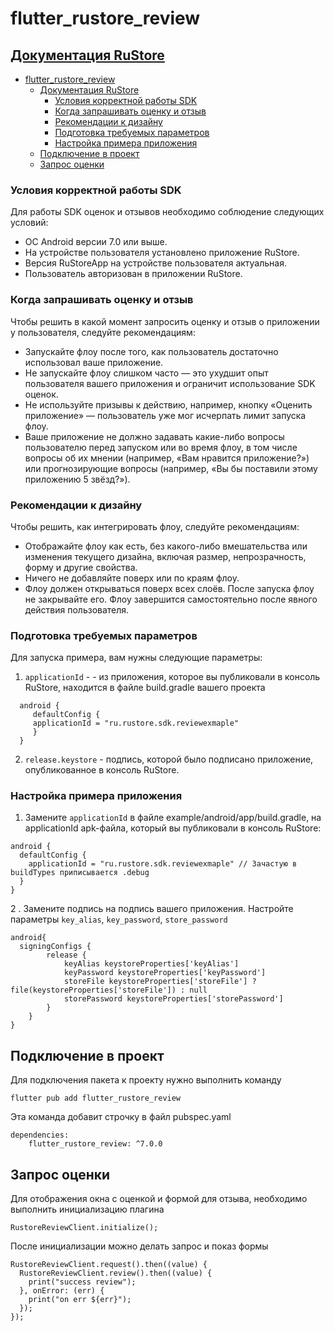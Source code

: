 # flutter_rustore_review

## [Документация RuStore](https://help.rustore.ru/rustore/for_developers/developer-documentation/SDK-reviews-ratings/flutter)

- [flutter\_rustore\_review](#flutter_rustore_review)
  - [Документация RuStore](#документация-rustore)
    - [Условия корректной работы SDK](#условия-корректной-работы-sdk)
    - [Когда запрашивать оценку и отзыв](#когда-запрашивать-оценку-и-отзыв)
    - [Рекомендации к дизайну](#рекомендации-к-дизайну)
    - [Подготовка требуемых параметров](#подготовка-требуемых-параметров)
    - [Настройка примера приложения](#настройка-примера-приложения)
  - [Подключение в проект](#подключение-в-проект)
  - [Запрос оценки](#запрос-оценки)

### Условия корректной работы SDK

Для работы SDK оценок и отзывов необходимо соблюдение следующих условий:

- ОС Android версии 7.0 или выше.
- На устройстве пользователя установлено приложение RuStore.
- Версия RuStoreApp на устройстве пользователя актуальная.
- Пользователь  авторизован в приложении RuStore.

### Когда запрашивать оценку и отзыв

Чтобы решить в какой момент запросить оценку и отзыв о приложении у пользователя, следуйте рекомендациям:

- Запускайте флоу после того, как пользователь достаточно использовал ваше приложение.
- Не запускайте флоу слишком часто — это ухудшит опыт пользователя вашего приложения и ограничит использование SDK оценок.
- Не используйте призывы к действию, например, кнопку «Оценить приложение» — пользователь уже мог исчерпать лимит запуска флоу.
- Ваше приложение не должно задавать какие-либо вопросы пользователю перед запуском или во время флоу, в том числе вопросы об их мнении (например, «Вам нравится приложение?») или прогнозирующие вопросы (например, «Вы бы поставили этому приложению 5 звёзд?»).

### Рекомендации к дизайну

Чтобы решить, как интегрировать флоу, следуйте рекомендациям:

- Отображайте флоу как есть, без какого-либо вмешательства или изменения текущего дизайна, включая размер, непрозрачность, форму и другие свойства.
- Ничего не добавляйте поверх или по краям флоу.
- Флоу должен открываться поверх всех слоёв. После запуска флоу не закрывайте его. Флоу завершится самостоятельно после явного действия пользователя. 

### Подготовка требуемых параметров

Для запуска примера, вам нужны следующие параметры:

1. `applicationId` - - из приложения, которое вы публиковали в консоль RuStore, находится в файле build.gradle вашего проекта

  ```
    android {
       defaultConfig {
       applicationId = "ru.rustore.sdk.reviewexmaple"
       }
    }
   ```

2. `release.keystore` - подпись, которой было подписано приложение, опубликованное в консоль RuStore.

### Настройка примера приложения


1. Замените `applicationId` в файле example/android/app/build.gradle, на applicationId apk-файла, который вы публиковали в консоль RuStore:

```
android {
  defaultConfig {
    applicationId = "ru.rustore.sdk.reviewexmaple" // Зачастую в buildTypes приписывается .debug
  }
}
```
2 . Замените подпись на подпись вашего приложения. Настройте параметры `key_alias`, `key_password`, `store_password`
```
android{
  signingConfigs {
        release {
            keyAlias keystoreProperties['keyAlias']
            keyPassword keystoreProperties['keyPassword']
            storeFile keystoreProperties['storeFile'] ? file(keystoreProperties['storeFile']) : null
            storePassword keystoreProperties['storePassword']
        }
    }
}
```

## Подключение в проект

Для подключения пакета к проекту нужно выполнить команду

```
flutter pub add flutter_rustore_review
```

Эта команда добавит строчку в файл pubspec.yaml

```
dependencies:
    flutter_rustore_review: ^7.0.0
```

## Запрос оценки

Для отображения окна с оценкой и формой для отзыва, необходимо выполнить инициализацию плагина

```
RustoreReviewClient.initialize();
```

После инициализации можно делать запрос и показ формы

```
RustoreReviewClient.request().then((value) {
  RustoreReviewClient.review().then((value) {
    print("success review");
  }, onError: (err) {
    print("on err ${err}");
  });
});
```
